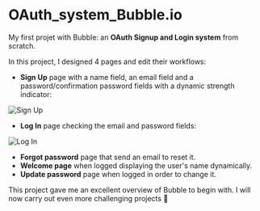 # OAuth_system_Bubble.io
My first projet with Bubble: an **OAuth Signup and Login system** from scratch.

In this project, I designed 4 pages and edit their workflows:

- **Sign Up** page with a name field, an email field and a password/confirmation password fields with a dynamic strength indicator:

![Sign Up](https://user-images.githubusercontent.com/18213190/229458538-b0e2f511-fb1b-49f2-bf0b-80390e225385.jpg)

- **Log In** page checking the email and password fields:

![Log In](https://user-images.githubusercontent.com/18213190/229463577-fe470540-174e-4a02-b3b8-645903ff667a.jpg)

- **Forgot password** page that send an email to reset it.
- **Welcome page** when logged displaying the user's name dynamically.
- **Update password** page when logged in order to change it.

This project gave me an excellent overview of Bubble to begin with. I will now carry out even more challenging projects :rocket:

